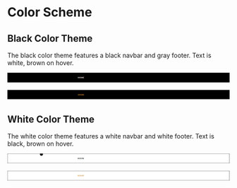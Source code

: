 # Color Scheme

## Black Color Theme

The black color theme features a black navbar and gray footer. Text is white, brown on hover.

![](images/mockup-variations/black-navbar.jpg)

![](images/mockup-variations/black-navbar-hover.jpg)

## White Color Theme

The white color theme features a white navbar and white footer. Text is black, brown on hover.

![](images/mockup-variations/white-navbar.jpg)

![](images/mockup-variations/white-navbar-hover.jpg)
